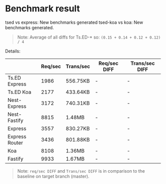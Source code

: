 # Benchmark result

tsed vs express: New benchmarks generated
tsed-koa vs koa: New benchmarks generated.

> Note: 
> Average of all diffs for Ts.ED-* so: `(0.15 + 0.14 + 0.12 + 0.12) / 4`

Details:

|                | Req/sec | Trans/sec | Req/sec DIFF | Trans/sec DIFF |
| -------------- | ------- | --------- | ------------ | -------------- |
| Ts.ED Express  | 1986    | 556.75KB  | -            | -              |
| Ts.ED Koa      | 2177    | 433.64KB  | -            | -              |
| Nest-Express   | 3172    | 740.31KB  | -            | -              |
| Nest-Fastify   | 8815    | 1.48MB    | -            | -              |
| Express        | 3557    | 830.27KB  | -            | -              |
| Express Router | 3436    | 801.88KB  | -            | -              |
| Koa            | 8108    | 1.36MB    | -            | -              |
| Fastify        | 9933    | 1.67MB    | -            | -              |

> Note:
> `req/sec DIFF` and `Trans/sec DIFF` is in comparison to the baseline on target branch (master).